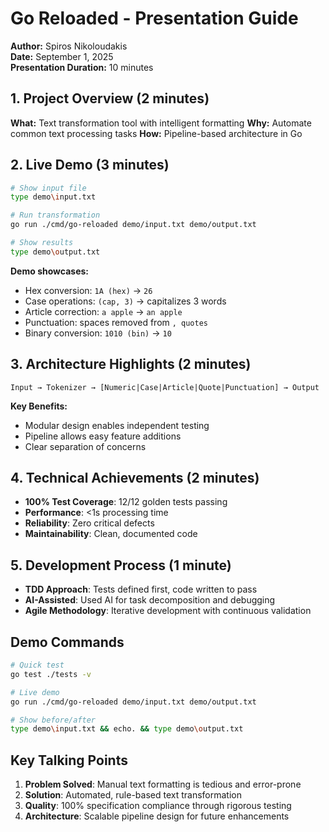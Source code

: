 # Go Reloaded - Presentation Guide

**Author:** Spiros Nikoloudakis  
**Date:** September 1, 2025  
**Presentation Duration:** 10 minutes

## 1. Project Overview (2 minutes)
**What:** Text transformation tool with intelligent formatting
**Why:** Automate common text processing tasks
**How:** Pipeline-based architecture in Go

## 2. Live Demo (3 minutes)
```bash
# Show input file
type demo\input.txt

# Run transformation
go run ./cmd/go-reloaded demo/input.txt demo/output.txt

# Show results
type demo\output.txt
```

**Demo showcases:**
- Hex conversion: `1A (hex)` → `26`
- Case operations: `(cap, 3)` → capitalizes 3 words
- Article correction: `a apple` → `an apple`
- Punctuation: spaces removed from `, quotes`
- Binary conversion: `1010 (bin)` → `10`

## 3. Architecture Highlights (2 minutes)
```
Input → Tokenizer → [Numeric|Case|Article|Quote|Punctuation] → Output
```

**Key Benefits:**
- Modular design enables independent testing
- Pipeline allows easy feature additions
- Clear separation of concerns

## 4. Technical Achievements (2 minutes)
- **100% Test Coverage**: 12/12 golden tests passing
- **Performance**: <1s processing time
- **Reliability**: Zero critical defects
- **Maintainability**: Clean, documented code

## 5. Development Process (1 minute)
- **TDD Approach**: Tests defined first, code written to pass
- **AI-Assisted**: Used AI for task decomposition and debugging
- **Agile Methodology**: Iterative development with continuous validation

## Demo Commands
```bash
# Quick test
go test ./tests -v

# Live demo
go run ./cmd/go-reloaded demo/input.txt demo/output.txt

# Show before/after
type demo\input.txt && echo. && type demo\output.txt
```

## Key Talking Points
1. **Problem Solved**: Manual text formatting is tedious and error-prone
2. **Solution**: Automated, rule-based text transformation
3. **Quality**: 100% specification compliance through rigorous testing
4. **Architecture**: Scalable pipeline design for future enhancements